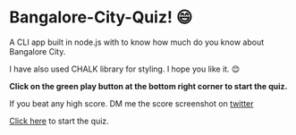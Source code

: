# Bangalore-City-Quiz! :smile:
A CLI app built in node.js with to know how much do you know about Bangalore City.
 
I have also used CHALK library for styling. I hope you like it. :blush:

**Click on the green play button at the bottom right corner to start the quiz.**

If you beat any high score. DM me the score screenshot on [twitter](https://twitter.com/aman11s "aman11s")

[Click here](https://replit.com/@aman11s/Bangalore-City-Quiz?embed=1&output=1) to start the quiz.
